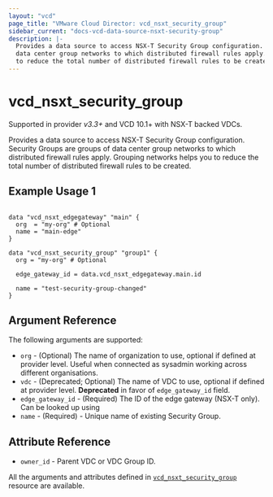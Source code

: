 ```yaml
---
layout: "vcd"
page_title: "VMware Cloud Director: vcd_nsxt_security_group"
sidebar_current: "docs-vcd-data-source-nsxt-security-group"
description: |-
  Provides a data source to access NSX-T Security Group configuration. Security Groups are groups of
  data center group networks to which distributed firewall rules apply. Grouping networks helps you 
  to reduce the total number of distributed firewall rules to be created. 
---
```


# vcd\_nsxt\_security\_group

Supported in provider *v3.3+* and VCD 10.1+ with NSX-T backed VDCs.

Provides a data source to access NSX-T Security Group configuration. Security Groups are groups of
data center group networks to which distributed firewall rules apply. Grouping networks helps you to
reduce the total number of distributed firewall rules to be created.

## Example Usage 1

```hcl

data "vcd_nsxt_edgegateway" "main" {
  org  = "my-org" # Optional
  name = "main-edge"
}

data "vcd_nsxt_security_group" "group1" {
  org = "my-org" # Optional

  edge_gateway_id = data.vcd_nsxt_edgegateway.main.id

  name = "test-security-group-changed"
}
```

## Argument Reference

The following arguments are supported:

* `org` - (Optional) The name of organization to use, optional if defined at provider level. Useful
  when connected as sysadmin working across different organisations.
* `vdc` - (Deprecated; Optional) The name of VDC to use, optional if defined at provider level. **Deprecated**
  in favor of `edge_gateway_id` field.
* `edge_gateway_id` - (Required) The ID of the edge gateway (NSX-T only). Can be looked up using
* `name` - (Required)  - Unique name of existing Security Group.

## Attribute Reference
* `owner_id` - Parent VDC or VDC Group ID.
 
All the arguments and attributes defined in
[`vcd_nsxt_security_group`](/providers/vmware/vcd/latest/docs/resources/nsxt_security_group) resource are available.
